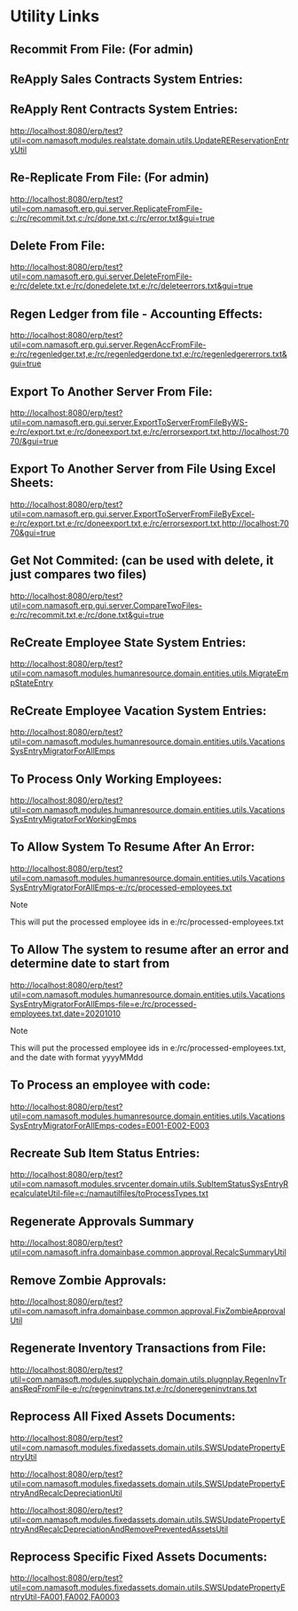 # Utility Links

<ServerBaseURL/>

## Recommit From File: (For admin)
<UtilityLinkBuilder
className="com.namasoft.erp.gui.server.RecommitFromFile"
:params="[
{ title: 'Recommit File', default: 'e:/rc/recommit.txt' },
{ title: 'Done File', default: 'e:/rc/done.txt' },
{ title: 'Errors File', default: 'e:/rc/errors.txt' }
]"
/>

## ReApply Sales Contracts System Entries:
<UtilityLinkBuilder
className="com.namasoft.modules.realstate.domain.utils.RESysEntryMigratorUtility"
:params="[]"
/>

## ReApply Rent Contracts System Entries:
[http://localhost:8080/erp/test?util=com.namasoft.modules.realstate.domain.utils.UpdateREReservationEntryUtil](http://localhost:8080/erp/test?util=com.namasoft.modules.realstate.domain.utils.UpdateREReservationEntryUtil)

## Re-Replicate From File: (For admin)
[http://localhost:8080/erp/test?util=com.namasoft.erp.gui.server.ReplicateFromFile-c:/rc/recommit.txt,c:/rc/done.txt,c:/rc/error.txt&gui=true](http://localhost:8080/erp/test?util=com.namasoft.erp.gui.server.ReplicateFromFile-c:/rc/recommit.txt,c:/rc/done.txt,c:/rc/error.txt&gui=true)

## Delete From File:
[http://localhost:8080/erp/test?util=com.namasoft.erp.gui.server.DeleteFromFile-e:/rc/delete.txt,e:/rc/donedelete.txt,e:/rc/deleteerrors.txt&gui=true](http://localhost:8080/erp/test?util=com.namasoft.erp.gui.server.DeleteFromFile-e:/rc/delete.txt,e:/rc/donedelete.txt,e:/rc/deleteerrors.txt&gui=true)

## Regen Ledger from file - Accounting Effects:
[http://localhost:8080/erp/test?util=com.namasoft.erp.gui.server.RegenAccFromFile-e:/rc/regenledger.txt,e:/rc/regenledgerdone.txt,e:/rc/regenledgererrors.txt&gui=true ](http://localhost:8080/erp/test?util=com.namasoft.erp.gui.server.RegenAccFromFile-e:/rc/regenledger.txt,e:/rc/regenledgerdone.txt,e:/rc/regenledgererrors.txt&gui=true)

## Export To Another Server From File:
[http://localhost:8080/erp/test?util=com.namasoft.erp.gui.server.ExportToServerFromFileByWS-e:/rc/export.txt,e:/rc/doneexport.txt,e:/rc/errorsexport.txt,http://localhost:7070/&gui=true](http://localhost:8080/erp/test?util=com.namasoft.erp.gui.server.ExportToServerFromFileByWS-e:/rc/export.txt,e:/rc/doneexport.txt,e:/rc/errorsexport.txt,http://localhost:7070/&gui=true)

## Export To Another Server from File Using Excel Sheets:
[http://localhost:8080/erp/test?util=com.namasoft.erp.gui.server.ExportToServerFromFileByExcel-e:/rc/export.txt,e:/rc/doneexport.txt,e:/rc/errorsexport.txt,http://localhost:7070&gui=true](http://localhost:8080/erp/test?util=com.namasoft.erp.gui.server.ExportToServerFromFileByExcel-e:/rc/export.txt,e:/rc/doneexport.txt,e:/rc/errorsexport.txt,http://localhost:7070&gui=true)

## Get Not Commited: (can be used with delete, it just compares two files)
[http://localhost:8080/erp/test?util=com.namasoft.erp.gui.server.CompareTwoFiles-e:/rc/recommit.txt,e:/rc/done.txt&gui=true](http://localhost:8080/erp/test?util=com.namasoft.erp.gui.server.CompareTwoFiles-e:/rc/recommit.txt,e:/rc/done.txt&gui=true)

## ReCreate Employee State System Entries:
[http://localhost:8080/erp/test?util=com.namasoft.modules.humanresource.domain.entities.utils.MigrateEmpStateEntry](http://localhost:8080/erp/test?util=com.namasoft.modules.humanresource.domain.entities.utils.MigrateEmpStateEntry)

## ReCreate Employee Vacation System Entries:
[http://localhost:8080/erp/test?util=com.namasoft.modules.humanresource.domain.entities.utils.VacationsSysEntryMigratorForAllEmps](http://localhost:8080/erp/test?util=com.namasoft.modules.humanresource.domain.entities.utils.VacationsSysEntryMigratorForAllEmps)

## To Process Only Working Employees:
[http://localhost:8080/erp/test?util=com.namasoft.modules.humanresource.domain.entities.utils.VacationsSysEntryMigratorForWorkingEmps](http://localhost:8080/erp/test?util=com.namasoft.modules.humanresource.domain.entities.utils.VacationsSysEntryMigratorForWorkingEmps)

## To Allow System To Resume After An Error:
[http://localhost:8080/erp/test?util=com.namasoft.modules.humanresource.domain.entities.utils.VacationsSysEntryMigratorForAllEmps-e:/rc/processed-employees.txt](http://localhost:8080/erp/test?util=com.namasoft.modules.humanresource.domain.entities.utils.VacationsSysEntryMigratorForAllEmps-e:/rc/processed-employees.txt)
> [!NOTE]
> This will put the processed employee ids in e:/rc/processed-employees.txt

## To Allow The system to resume after an error and determine date to start from
[http://localhost:8080/erp/test?util=com.namasoft.modules.humanresource.domain.entities.utils.VacationsSysEntryMigratorForAllEmps-file=e:/rc/processed-employees.txt,date=20201010](http://localhost:8080/erp/test?util=com.namasoft.modules.humanresource.domain.entities.utils.VacationsSysEntryMigratorForAllEmps-file=e:/rc/processed-employees.txt,date=20201010)
> [!NOTE]
> This will put the processed employee ids in e:/rc/processed-employees.txt,
and the date with format yyyyMMdd 

## To Process an employee with code:
[http://localhost:8080/erp/test?util=com.namasoft.modules.humanresource.domain.entities.utils.VacationsSysEntryMigratorForAllEmps-codes=E001-E002-E003](http://localhost:8080/erp/test?util=com.namasoft.modules.humanresource.domain.entities.utils.VacationsSysEntryMigratorForAllEmps-codes=E001-E002-E003)

## Recreate Sub Item Status Entries:
[http://localhost:8080/erp/test?util=com.namasoft.modules.srvcenter.domain.utils.SubItemStatusSysEntryRecalculateUtil-file=c:/namautilfiles/toProcessTypes.txt](http://localhost:8080/erp/test?util=com.namasoft.modules.srvcenter.domain.utils.SubItemStatusSysEntryRecalculateUtil-file=c:/namautilfiles/toProcessTypes.txt)

## Regenerate Approvals Summary
[http://localhost:8080/erp/test?util=com.namasoft.infra.domainbase.common.approval.RecalcSummaryUtil](http://localhost:8080/erp/test?util=com.namasoft.infra.domainbase.common.approval.RecalcSummaryUtil)

## Remove Zombie Approvals:
[http://localhost:8080/erp/test?util=com.namasoft.infra.domainbase.common.approval.FixZombieApprovalUtil](http://localhost:8080/erp/test?util=com.namasoft.infra.domainbase.common.approval.FixZombieApprovalUtil)

## Regenerate Inventory Transactions from File:
[http://localhost:8080/erp/test?util=com.namasoft.modules.supplychain.domain.utils.plugnplay.RegenInvTransReqFromFile-e:/rc/regeninvtrans.txt,e:/rc/doneregeninvtrans.txt](http://localhost:8080/erp/test?util=com.namasoft.modules.supplychain.domain.utils.plugnplay.RegenInvTransReqFromFile-e:/rc/regeninvtrans.txt,e:/rc/doneregeninvtrans.txt)

## Reprocess All Fixed Assets Documents:
[http://localhost:8080/erp/test?util=com.namasoft.modules.fixedassets.domain.utils.SWSUpdatePropertyEntryUtil](http://localhost:8080/erp/test?util=com.namasoft.modules.fixedassets.domain.utils.SWSUpdatePropertyEntryUtil)

[http://localhost:8080/erp/test?util=com.namasoft.modules.fixedassets.domain.utils.SWSUpdatePropertyEntryAndRecalcDepreciationUtil](http://localhost:8080/erp/test?util=com.namasoft.modules.fixedassets.domain.utils.SWSUpdatePropertyEntryAndRecalcDepreciationUtil)

[http://localhost:8080/erp/test?util=com.namasoft.modules.fixedassets.domain.utils.SWSUpdatePropertyEntryAndRecalcDepreciationAndRemovePreventedAssetsUtil](http://localhost:8080/erp/test?util=com.namasoft.modules.fixedassets.domain.utils.SWSUpdatePropertyEntryAndRecalcDepreciationAndRemovePreventedAssetsUtil)

## Reprocess Specific Fixed Assets Documents:
[http://localhost:8080/erp/test?util=com.namasoft.modules.fixedassets.domain.utils.SWSUpdatePropertyEntryUtil-FA001,FA002,FA0003](http://localhost:8080/erp/test?util=com.namasoft.modules.fixedassets.domain.utils.SWSUpdatePropertyEntryUtil-FA001,FA002,FA0003)

